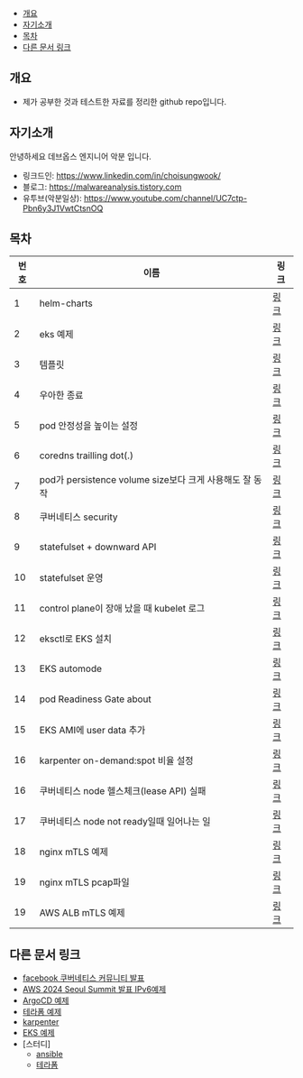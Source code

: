 <!-- TOC -->

- [개요](#%EA%B0%9C%EC%9A%94)
- [자기소개](#%EC%9E%90%EA%B8%B0%EC%86%8C%EA%B0%9C)
- [목차](#%EB%AA%A9%EC%B0%A8)
- [다른 문서 링크](#%EB%8B%A4%EB%A5%B8-%EB%AC%B8%EC%84%9C-%EB%A7%81%ED%81%AC)

<!-- /TOC -->

## 개요
* 제가 공부한 것과 테스트한 자료를 정리한 github repo입니다.

## 자기소개
안녕하세요 데브옵스 엔지니어 악분 입니다.
* 링크드인: https://www.linkedin.com/in/choisungwook/
* 블로그: https://malwareanalysis.tistory.com
* 유투브(악분일상): https://www.youtube.com/channel/UC7ctp-Pbn6y3J1VwtCtsnOQ

## 목차
| 번호 | 이름 | 링크 |
| ---- | ---- | ---- |
| 1 | helm-charts | [링크](./helm) |
| 2 | eks 예제 | [링크](./eks) |
| 3 | 템플릿 | [링크](./template) |
| 4 | 우아한 종료 | [링크](./prestop/) |
| 5 | pod 안정성을 높이는 설정 | [링크](./pod-stability-manifests/)|
| 6 | coredns trailling dot(.) | [링크](./stress-coredns/)|
| 7 | pod가 persistence volume size보다 크게 사용해도 잘 동작 | [링크](./storage/over_size/)|
| 8 | 쿠버네티스 security | [링크](./security/)|
| 9 | statefulset + downward API | [링크](./statefulset_podname/)|
| 10 | statefulset 운영 | [링크](./operate_statefulset/)|
| 11 | control plane이 장애 났을 때 kubelet 로그 | [링크](./kubernetes/api-server-failure/)|
| 12 | eksctl로 EKS 설치 | [링크](./kubernetes/eks/eksctl/)|
| 13 | EKS automode | [링크](./kubernetes/eks/automode/)|
| 14 | pod Readiness Gate about | [링크](./kubernetes/eks/ALB_readiness_gate/)|
| 15 | EKS AMI에 user data 추가 | [링크](./kubernetes/eks/eks_ami_with_userdata/)|
| 16 | karpenter on-demand:spot 비율 설정 | [링크](./kubernetes/eks/karpenter/ratio_ondemand_and_spot/)|
| 16 | 쿠버네티스 node 헬스체크(lease API) 실패 | [링크](./kubernetes/leaseAPI/)|
| 17 | 쿠버네티스 node not ready일때 일어나는 일 | [링크](./kubernetes/node_not_ready/)|
| 18 | nginx mTLS 예제 | [링크](./computer_science/mTLS/nginx/)|
| 19 | nginx mTLS pcap파일 | [링크](./pcap_files/mTLS_with_nginx/)|
| 19 | AWS ALB mTLS 예제 | [링크](./computer_science/mTLS/aws/ALB/)|

## 다른 문서 링크
* [facebook 쿠버네티스 커뮤니티 발표](https://github.com/choisungwook/terraform_practice)
* [AWS 2024 Seoul Summit 발표 IPv6예제](https://github.com/choisungwook/aws_ipv6)
* [ArgoCD 예제](https://github.com/choisungwook/argocd-practice)
* [테라폼 예제](https://github.com/choisungwook/terraform_practice)
* [karpenter](https://github.com/choisungwook/karpenter)
* [EKS 예제](https://github.com/choisungwook/eks-practice)
* [스터디]
  * [ansible](https://github.com/choisungwook/ansible_practice)
  * [테라폼](https://github.com/sungwook-practice/t101-study)
